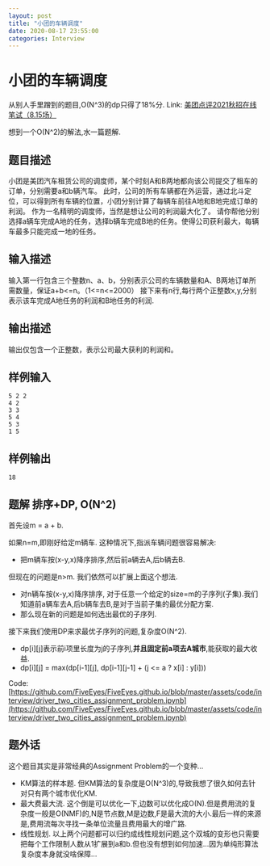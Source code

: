 ```yaml
---
layout: post
title: "小团的车辆调度"
date: 2020-08-17 23:55:00
categories: Interview
---
```


# 小团的车辆调度

从别人手里蹭到的题目,O(N^3)的dp只得了18%分.
Link: [美团点评2021秋招在线笔试（8.15场）](https://www.acwing.com/file_system/file/content/whole/index/content/1163818/)

想到一个O(N^2)的解法,水一篇题解.

## 题目描述

小团是美团汽车租赁公司的调度师，某个时刻A和B两地都向该公司提交了租车的订单，分别需要a和b辆汽车。
此时，公司的所有车辆都在外运营，通过北斗定位，可以得到所有车辆的位置，小团分别计算了每辆车前往A地和B地完成订单的利润。
作为一名精明的调度师，当然是想让公司的利润最大化了。
请你帮他分别选择a辆车完成A地的任务，选择b辆车完成B地的任务。使得公司获利最大，每辆车最多只能完成一地的任务。

## 输入描述
输入第一行包含三个整数n、a、b，分别表示公司的车辆数量和A、B两地订单所需数量，保证a+b<=n。（1<=n<=2000）
接下来有n行,每行两个正整数x,y,分别表示该车完成A地任务的利润和B地任务的利润.

## 输出描述
输出仅包含一个正整数，表示公司最大获利的利润和。

## 样例输入
```
5 2 2
4 2
3 3
5 4
5 3
1 5
```

## 样例输出
```
18
```

## 题解 排序+DP, O(N^2)

首先设m = a + b. 

如果n=m,即刚好给定m辆车. 这种情况下,指派车辆问题很容易解决:
  - 把m辆车按(x-y,x)降序排序,然后前a辆去A,后b辆去B.

但现在的问题是n>m. 我们依然可以扩展上面这个想法.
  - 对n辆车按(x-y,x)降序排序, 对于任意一个给定的size=m的子序列(子集).我们知道前a辆车去A,后b辆车去B,是对于当前子集的最优分配方案.
  - 那么现在新的问题是如何选出最优的子序列.

接下来我们使用DP来求最优子序列的问题,复杂度O(N^2).
  - dp[i][j]表示前i项里长度为j的子序列,**并且固定前a项去A城市**,能获取的最大收益.
  - dp[i][j] = max(dp[i-1][j], dp[i-1][j-1] + (j <= a ? x[i] : y[i]))
  
Code: [https://github.com/FiveEyes/FiveEyes.github.io/blob/master/assets/code/interview/driver_two_cities_assignment_problem.ipynb](https://github.com/FiveEyes/FiveEyes.github.io/blob/master/assets/code/interview/driver_two_cities_assignment_problem.ipynb)

## 题外话

这个题目其实是非常经典的Assignment Problem的一个变种... 
  - KM算法的样本题. 但KM算法的复杂度是O(N^3)的,导致我想了很久如何去针对只有两个城市优化KM.
  - 最大费最大流. 这个倒是可以优化一下,边数可以优化成O(N).但是费用流的复杂度一般是O(NMF)的,N是节点数,M是边数,F是最大流的大小.最后一样的来源是,费用流每次寻找一条单位流量且费用最大的增广路.
  - 线性规划. 以上两个问题都可以归约成线性规划问题,这个双城的变形也只需要把每个工作限制人数从1扩展到a和b.但也没有想到如何加速...因为单纯形算法复杂度本身就没啥保障...



